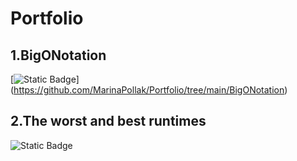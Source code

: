 # Portfolio


1.BigONotation 
-----------------------------------------------

 [![Static Badge](https://img.shields.io/badge/link-here?style=for-the-badge&label=Big(O)%20notation&color=%231A9896&link=%20https%3A%2F%2Fgithub.com%2FMarinaPollak%2FPortfolio%2Ftree%2Fmain%2FBigONotation)] (https://github.com/MarinaPollak/Portfolio/tree/main/BigONotation)





2.The worst and best runtimes
-------------------------------------------------------

  ![Static Badge](https://img.shields.io/badge/link-here?style=for-the-badge&label=Exponential%20method&color=%231A9896&link=https%3A%2F%2Fgithub.com%2FMarinaPollak%2FPortfolio%2Ftree%2Fmain%2FBuildinganExponentMethod)
